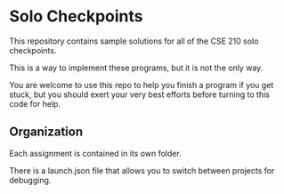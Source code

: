 # Solo Checkpoints
This repository contains sample solutions for all of the CSE 210 solo checkpoints.

This is a way to implement these programs, but it is not the only way.

You are welcome to use this repo to help you finish a program if you get stuck, but you should exert your very best efforts before turning to this code for help.

## Organization
Each assignment is contained in its own folder.

There is a launch.json file that allows you to switch between projects for debugging.